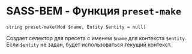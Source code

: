 # SASS-BEM - Функция `preset-make`

`string preset-make(Mod $name, Entity $entity = null)`

Создает селектор для пресета с именем `$name` для контекста `$entity`. Если `$entity` не задан, будет использоваться текущий контекст.